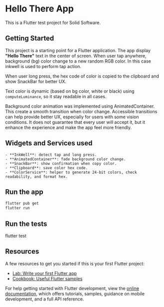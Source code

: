 # Hello There App

This is a Flutter test project for Solid Software.

## Getting Started

This project is a starting point for a Flutter application.
The app display **"Hello There"** text in the center of screen. When user tap anywhere, background (bg) color change to a new random RGB color. In this case inkwell is used to perform tap action.

When user long press, the hex code of color is copied to the clipboard and show SnackBar for better UX.

Text color is dynamic (based on bg color, white or black) using `computeLuminance`, so it stay readable in all cases.

Background color animation was implemented using AnimatedContainer. This create a smooth transition when color change. Accessible transitions can help provide better UX, especially for users with some vision conditions. It does not guarantee that every user will accept it, but it enhance the experience and make the app feel more friendly.

## Widgets and Services used
    - **InkWell**: detect tap and long press.
    - **AnimatedContainer**: fade background color change.
    - **SnackBar**: show confirmation when copy color.
    - **Clipboard**: save color hex code.
    - **ColorService**: helper to generate 24-bit colors, check readability, and format hex.

## Run the app 
```bash
flutter pub get
flutter run
```

## Run the tests
flutter test

## Resources
A few resources to get you started if this is your first Flutter project:

- [Lab: Write your first Flutter app](https://docs.flutter.dev/get-started/codelab)
- [Cookbook: Useful Flutter samples](https://docs.flutter.dev/cookbook)

For help getting started with Flutter development, view the
[online documentation](https://docs.flutter.dev/), which offers tutorials,
samples, guidance on mobile development, and a full API reference.
